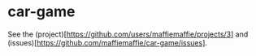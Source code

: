 # car-game
See the (project)[https://github.com/users/maffiemaffie/projects/3] and (issues)[https://github.com/maffiemaffie/car-game/issues].